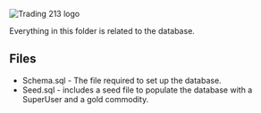 ![Trading 213 logo](../../Resources/trading-213-logo.png)

Everything in this folder is related to the database.

## Files

 - Schema.sql - The file required to set up the database.
 - Seed.sql - includes a seed file to populate the database with a SuperUser and a gold commodity.